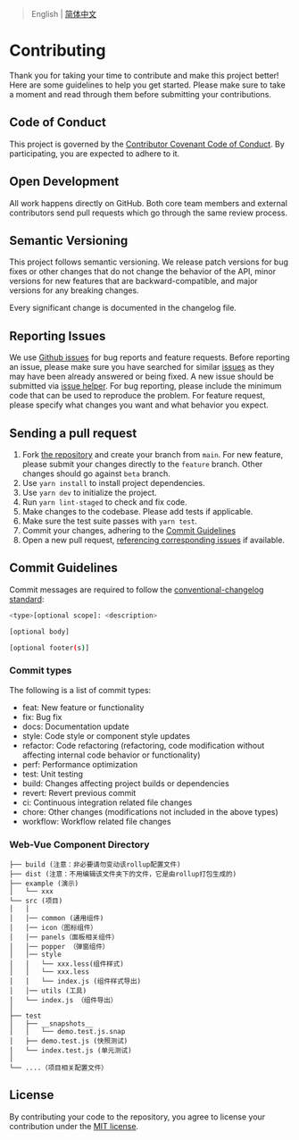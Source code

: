 
> English | [简体中文](./CONTRIBUTING.md)
# Contributing

Thank you for taking your time to contribute and make this project better! Here are some guidelines to help you get started. Please make sure to take a moment and read through them before submitting your contributions.

## Code of Conduct

This project is governed by the [Contributor Covenant Code of Conduct](./CODE_OF_CONDUCT.md). By participating, you are expected to adhere to it.

## Open Development

All work happens directly on GitHub. Both core team members and external contributors send pull requests which go through the same review process.

## Semantic Versioning

This project follows semantic versioning. We release patch versions for bug fixes or other changes that do not change the behavior of the API, minor versions for new features that are backward-compatible, and major versions for any breaking changes.

Every significant change is documented in the changelog file.

## Reporting Issues

We use [Github issues](https://github.com/LIjiAngChen8/datepicker-pro-vue/issues) for bug reports and feature requests. Before reporting an issue, please make sure you have searched for similar [issues](https://github.com/LIjiAngChen8/datepicker-pro-vue/issues) as they may have been already answered or being fixed. A new issue should be submitted via [issue helper](https://github.com/LIjiAngChen8/datepicker-pro-vue/issues). For bug reporting, please include the minimum code that can be used to reproduce the problem. For feature request, please specify what changes you want and what behavior you expect.

## Sending a pull request

1. Fork [the repository](https://github.com/LIjiAngChen8/datepicker-pro-vue) and create your branch from `main`. For new feature, please submit your changes directly to the `feature` branch. Other changes should go against `beta` branch.
2. Use `yarn install` to install project dependencies.
3. Use `yarn dev` to initialize the project.
4. Run `yarn lint-staged` to check and fix code.
5. Make changes to the codebase. Please add tests if applicable.
6. Make sure the test suite passes with `yarn test`.
7. Commit your changes, adhering to the [Commit Guidelines](#commit-guidelines)
8. Open a new pull request, [referencing corresponding issues](https://docs.github.com/en/issues/tracking-your-work-with-issues/linking-a-pull-request-to-an-issue#linking-a-pull-request-to-an-issue-using-a-keyword) if available.

## Commit Guidelines

Commit messages are required to follow the [conventional-changelog standard](https://www.conventionalcommits.org/en/v1.0.0/):

```bash
<type>[optional scope]: <description>

[optional body]

[optional footer(s)]
```

### Commit types

The following is a list of commit types:

- feat: New feature or functionality
- fix: Bug fix
- docs: Documentation update
- style: Code style or component style updates
- refactor: Code refactoring (refactoring, code modification without affecting internal code behavior or functionality)
- perf: Performance optimization
- test: Unit testing
- build: Changes affecting project builds or dependencies
- revert: Revert previous commit
- ci: Continuous integration related file changes
- chore: Other changes (modifications not included in the above types)
- workflow: Workflow related file changes

### Web-Vue Component Directory

```
├── build (注意：非必要请勿变动该rollup配置文件)
├── dist (注意：不用编辑该文件夹下的文件，它是由rollup打包生成的)
├── example (演示)
│   └── xxx
└── src (项目)
│   │
│   │── common (通用组件)
│   │── icon（图标组件）
│   │── panels（面板相关组件）
│   │── popper （弹窗组件）
│   │── style
│   │   └── xxx.less(组件样式)
│   │   └── xxx.less
│   │   └── index.js (组件样式导出)
│   │── utils (工具)
│   └── index.js （组件导出）
│
├── test
│   ├── __snapshots__
│   │   └── demo.test.js.snap
│   ├── demo.test.js (快照测试)
│   └── index.test.js (单元测试)
│ 
└── ....（项目相关配置文件）

```


## License

By contributing your code to the repository, you agree to license your contribution under the [MIT license](./LICENSE).
